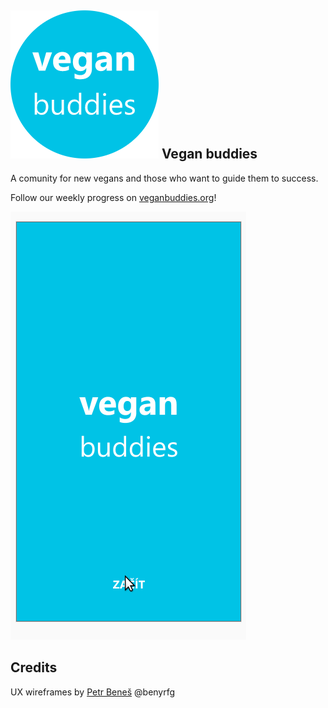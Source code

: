  ![icon](./web/static/images/favicon.png) Vegan buddies
-------------

A comunity for new vegans and those who want to guide them to success.

Follow our weekly progress on [veganbuddies.org](https://veganbuddies.org)!

![screencast](./img/vegan-buddies-screencast.gif)

Credits
-------

UX wireframes by [Petr Beneš](https://petben.cz/) @benyrfg
